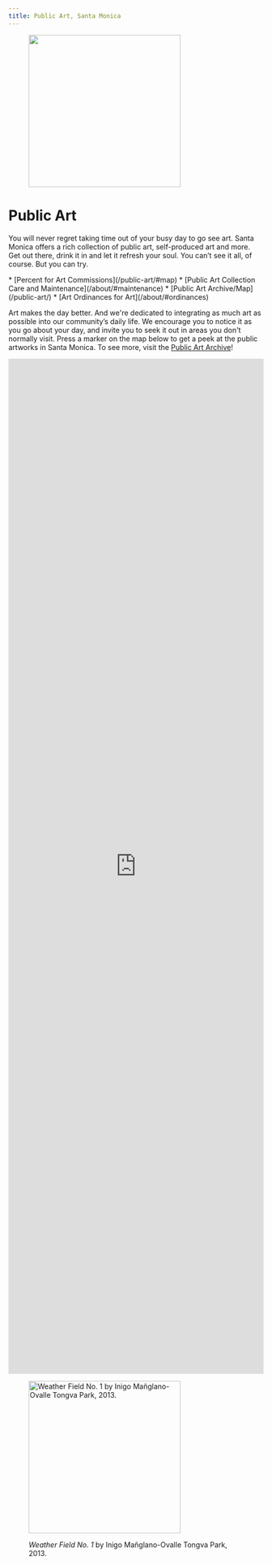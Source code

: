 ```yaml
---
title: Public Art, Santa Monica
---
```


<figure>
  <img
    src="/uploads/coast-band.jpg"
    height="300"
    alt=""
  />
</figure>

Public Art
==========

You will never regret taking time out of your busy day to go see art. Santa Monica offers a rich collection of public art, self-produced art and more. Get out there, drink it in and let it refresh your soul. You can’t see it all, of course. But you can try.

<nav class="action" markdown="1">
*   [Percent for Art Commissions](/public-art/#map)
*   [Public Art Collection Care and Maintenance](/about/#maintenance)
*   [Public Art Archive/Map](/public-art/)
*   [Art Ordinances for Art](/about/#ordinances)
</nav>

Art makes the day better. And we're dedicated to integrating as much art as possible into our community’s daily life. We encourage you to notice it as you go about your day, and invite you to seek it out in areas you don't normally visit. Press a marker on the map below to get a peek at the public artworks in Santa Monica. To see more, visit the [Public Art Archive](http://www.publicartarchive.org/santamonica)! 

<div class="map"><iframe width="300" height="150" style="border-width: 0; width: 100%; height: 50vh;" src="https://www.publicartarchive.org/paa_map/50303"></iframe></div>

<figure>
  <img
    src="/uploads/weather-field-tongva.jpg"
    height="300"
    alt="Weather Field No. 1 by Inigo Mañglano-Ovalle Tongva Park, 2013."
  />
  <figcaption>
    <p>
      <em>Weather Field No. 1</em> by Inigo Mañglano-Ovalle Tongva Park, 2013.
    </p>
  </figcaption>
</figure>
